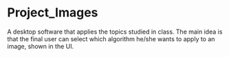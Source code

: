 # Project_Images
A desktop software that applies the topics studied in class. 
The main idea is that the final user can select which algorithm 
he/she wants to apply to an image, shown in the UI.
